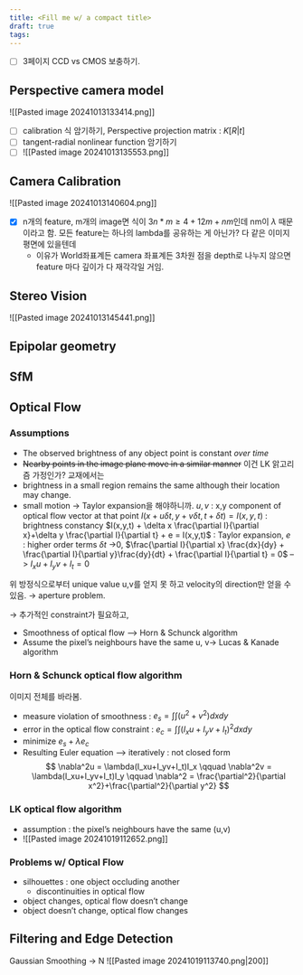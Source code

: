 ```yaml
---
title: <Fill me w/ a compact title>
draft: true
tags:
---
```

- [ ]   3페이지 CCD vs CMOS 보충하기.


## Perspective camera model
![[Pasted image 20241013133414.png]]
- [ ] calibration 식 암기하기, Perspective projection matrix : $K[R|t]$ 
- [ ] tangent-radial nonlinear function 암기하기
- [ ] ![[Pasted image 20241013135553.png]]

## Camera Calibration
![[Pasted image 20241013140604.png]]
- [x] n개의 feature, m개의 image면 식이 $3n*m ≥ 4+12m+nm$인데 nm이 $\lambda$ 때문이라고 함. 모든 feature는 하나의 lambda를 공유하는 게 아닌가? 다 같은 이미지평면에 있을텐데 
	- 이유가 World좌표계든 camera 좌표계든 3차원 점을 depth로 나누지 않으면 feature 마다 깊이가 다 재각각일 거임.

## Stereo Vision
![[Pasted image 20241013145441.png]]

## Epipolar geometry

## SfM

## Optical Flow
### Assumptions
- The observed brightness of any object point is constant *over time*
- ~~Nearby points in the image plane move in a similar manner~~ 이건 LK 앍고리즘 가정인가?
교재에서는
-  brightness in a small region remains the same although their location may change.
- small motion → Taylor expansion을 해야하니까.
$u,v$ : x,y component of optical flow vector at that point
$I(x+u\delta t, y+v\delta t, t+\delta t) = I(x,y,t)$ : brightness constancy
$I(x,y,t) + \delta x \frac{\partial I}{\partial x}+\delta y \frac{\partial I}{\partial t} + e = I(x,y,t)$ : Taylor expansion, $e$ : higher order terms
$\delta t$ ->0, $\frac{\partial I}{\partial x} \frac{dx}{dy} + \frac{\partial I}{\partial y}\frac{dy}{dt} + \frac{\partial I}{\partial t} = 0$
–> $I_x u + I_y v + I_t = 0$

위 방정식으로부터 unique value u,v를 얻지 못 하고 velocity의 direction만 얻을 수 있음. → aperture problem.

→ 추가적인 constraint가 필요하고, 
- Smoothness of optical flow –> Horn & Schunck algorithm
- Assume the pixel’s neighbours have the same u, v→ Lucas & Kanade algorithm
### Horn & Schunck optical flow algorithm
이미지 전체를 바라봄.
- measure violation of smoothness :  $e_s = \int\int{(u^2+v^2)dxdy}$ 
- error in the optical flow constraint : $e_c = \int\int{(I_xu+I_yv+I_t)^2 dxdy}$ 
- minimize $e_s+\lambda e_c$ 
- Resulting Euler equation  –> iteratively : not closed form
$$
\nabla^2u = \lambda(I_xu+I_yv+I_t)I_x
\qquad
\nabla^2v = \lambda(I_xu+I_yv+I_t)I_y
\qquad \nabla^2 = \frac{\partial^2}{\partial x^2}+\frac{\partial^2}{\partial y^2}
$$

### LK optical flow algorithm
- assumption : the pixel’s neighbours have the same (u,v)
- ![[Pasted image 20241019112652.png]]


### Problems w/ Optical Flow
- silhouettes : one object occluding another
	- discontinuities in optical flow
- object changes, optical flow doesn’t change
- object doesn’t change, optical flow changes

## Filtering and Edge Detection
Gaussian Smoothing → N
![[Pasted image 20241019113740.png|200]]
